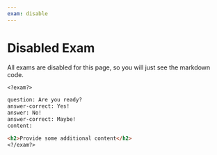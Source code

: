 ```yaml
---
exam: disable
---
```


# Disabled Exam

All exams are disabled for this page, so you will just see the markdown code.

```markdown
<?exam?>

question: Are you ready?
answer-correct: Yes!
answer: No!
answer-correct: Maybe!
content:

<h2>Provide some additional content</h2>
<?/exam?>
```
